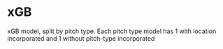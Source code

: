# xGB
xGB model, split by pitch type. Each pitch type model has 1 with location incorporated and 1 without pitch-type incorporated
